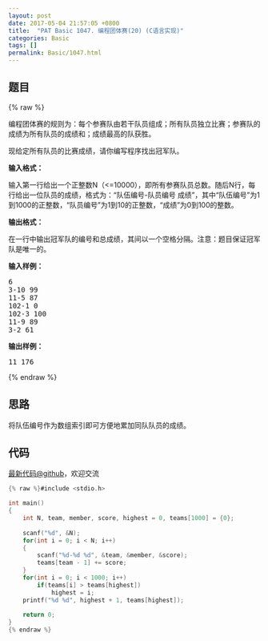 ```yaml
---
layout: post
date: 2017-05-04 21:57:05 +0800
title:  "PAT Basic 1047. 编程团体赛(20) (C语言实现)"
categories: Basic
tags: []
permalink: Basic/1047.html
---
```


## 题目

{% raw %}<div id="problemContent">
<p>
编程团体赛的规则为：每个参赛队由若干队员组成；所有队员独立比赛；参赛队的成绩为所有队员的成绩和；成绩最高的队获胜。
</p>
<p>
现给定所有队员的比赛成绩，请你编写程序找出冠军队。
</p>
<p><b>
输入格式：
</b></p>
<p>
输入第一行给出一个正整数N（&lt;=10000），即所有参赛队员总数。随后N行，每行给出一位队员的成绩，格式为：“队伍编号-队员编号 成绩”，其中“队伍编号”为1到1000的正整数，“队员编号”为1到10的正整数，“成绩”为0到100的整数。
</p>
<p><b>
输出格式：
</b></p>
<p>
在一行中输出冠军队的编号和总成绩，其间以一个空格分隔。注意：题目保证冠军队是唯一的。
</p>
<b>输入样例：</b><pre>
6
3-10 99
11-5 87
102-1 0
102-3 100
11-9 89
3-2 61
</pre>
<b>输出样例：</b><pre>
11 176
</pre>
</div>{% endraw %}

## 思路

将队伍编号作为数组索引即可方便地累加同队队员的成绩。

## 代码

[最新代码@github](https://github.com/OliverLew/PAT/blob/master/PATBasic/1047.c)，欢迎交流
```c
{% raw %}#include <stdio.h>

int main()
{
    int N, team, member, score, highest = 0, teams[1000] = {0};
    
    scanf("%d", &N);
    for(int i = 0; i < N; i++)
    {
        scanf("%d-%d %d", &team, &member, &score);
        teams[team - 1] += score;
    }
    for(int i = 0; i < 1000; i++)
        if(teams[i] > teams[highest])
            highest = i;
    printf("%d %d", highest + 1, teams[highest]);
    
    return 0;
}
{% endraw %}
```